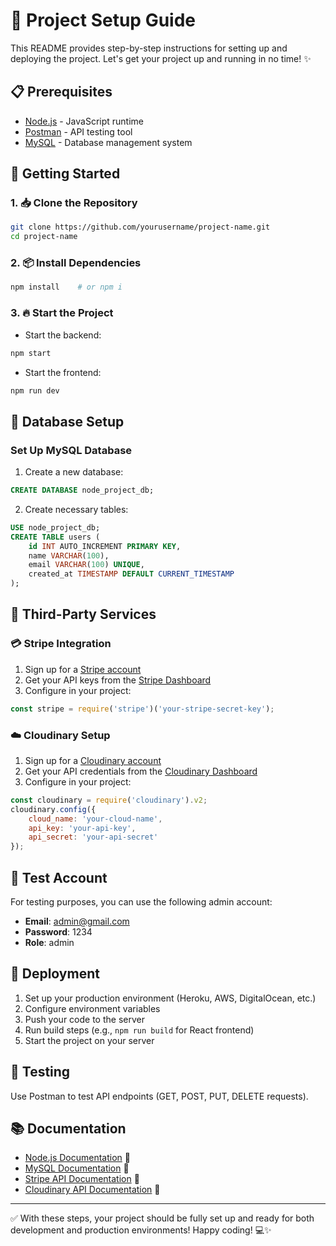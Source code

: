 # 🛒 Project Setup Guide

This README provides step-by-step instructions for setting up and deploying the project. Let's get your project up and running in no time! ✨

## 📋 Prerequisites

- [Node.js](https://nodejs.org/) - JavaScript runtime
- [Postman](https://www.postman.com/) - API testing tool
- [MySQL](https://www.mysql.com/) - Database management system

## 🏁 Getting Started

### 1. 📥 Clone the Repository
```bash
git clone https://github.com/yourusername/project-name.git
cd project-name
```

### 2. 📦 Install Dependencies
```bash
npm install    # or npm i
```

### 3. 🔥 Start the Project
- Start the backend:
```bash
npm start
```
- Start the frontend:
```bash
npm run dev
```

## 💾 Database Setup

### Set Up MySQL Database
1. Create a new database:
```sql
CREATE DATABASE node_project_db;
```

2. Create necessary tables:
```sql
USE node_project_db;
CREATE TABLE users (
    id INT AUTO_INCREMENT PRIMARY KEY,
    name VARCHAR(100),
    email VARCHAR(100) UNIQUE,
    created_at TIMESTAMP DEFAULT CURRENT_TIMESTAMP
);
```

## 🔌 Third-Party Services

### 💳 Stripe Integration
1. Sign up for a [Stripe account](https://stripe.com/)
2. Get your API keys from the [Stripe Dashboard](https://dashboard.stripe.com/)
3. Configure in your project:
```js
const stripe = require('stripe')('your-stripe-secret-key');
```

### ☁️ Cloudinary Setup
1. Sign up for a [Cloudinary account](https://cloudinary.com/)
2. Get your API credentials from the [Cloudinary Dashboard](https://cloudinary.com/console)
3. Configure in your project:
```js
const cloudinary = require('cloudinary').v2;
cloudinary.config({
    cloud_name: 'your-cloud-name',
    api_key: 'your-api-key',
    api_secret: 'your-api-secret'
});
```

## 👤 Test Account

For testing purposes, you can use the following admin account:
- **Email**: admin@gmail.com
- **Password**: 1234
- **Role**: admin

## 🚢 Deployment

1. Set up your production environment (Heroku, AWS, DigitalOcean, etc.)
2. Configure environment variables
3. Push your code to the server
4. Run build steps (e.g., `npm run build` for React frontend)
5. Start the project on your server

## 🧪 Testing

Use Postman to test API endpoints (GET, POST, PUT, DELETE requests).

## 📚 Documentation

- [Node.js Documentation](https://nodejs.org/en/docs/) 📗
- [MySQL Documentation](https://dev.mysql.com/doc/) 📘
- [Stripe API Documentation](https://stripe.com/docs/api) 📙
- [Cloudinary API Documentation](https://cloudinary.com/documentation) 📕

---

✅ With these steps, your project should be fully set up and ready for both development and production environments! Happy coding! 💻✨
